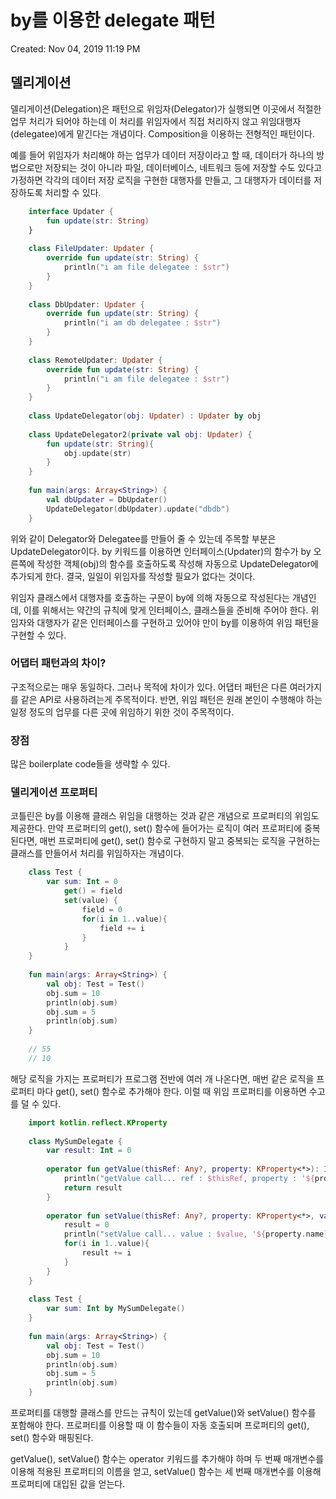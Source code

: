 # by를 이용한 delegate 패턴

Created: Nov 04, 2019 11:19 PM

## 델리게이션

델리게이션(Delegation)은 패턴으로 위임자(Delegator)가 실행되면 이곳에서 적절한 업무 처리가 되어야 하는데 이 처리를 위임자에서 직접 처리하지 않고 위임대행자(delegatee)에게 맡긴다는 개념이다. Composition을 이용하는 전형적인 패턴이다.

예를 들어 위임자가 처리해야 하는 업무가 데이터 저장이라고 할 때, 데이터가 하나의 방법으로만 저장되는 것이 아니라 파일, 데이터베이스, 네트워크 등에 저장할 수도 있다고 가정하면 각각의 데이터 저장 로직을 구현한 대행자를 만들고, 그 대행자가 데이터를 저장하도록 처리할 수 있다.
```kotlin
    interface Updater {
        fun update(str: String)
    }
    
    class FileUpdater: Updater {
        override fun update(str: String) {
            println("i am file delegatee : $str")
        }
    }
    
    class DbUpdater: Updater {
        override fun update(str: String) {
            println("i am db delegatee : $str")
        }
    }
    
    class RemoteUpdater: Updater {
        override fun update(str: String) {
            println("i am file delegatee : $str")
        }
    }
    
    class UpdateDelegator(obj: Updater) : Updater by obj
    
    class UpdateDelegator2(private val obj: Updater) {
        fun update(str: String){
            obj.update(str)
        }
    }
    
    fun main(args: Array<String>) {
        val dbUpdater = DbUpdater()
        UpdateDelegator(dbUpdater).update("dbdb")
    }
```
위와 같이 Delegator와 Delegatee를 만들어 줄 수 있는데 주목할 부분은 UpdateDelegator이다. by 키워드를 이용하면 인터페이스(Updater)의 함수가 by 오른쪽에 작성한 객체(obj)의 함수를 호출하도록 작성해 자동으로 UpdateDelegator에 추가되게 한다. 결국, 일일이 위임자를 작성할 필요가 없다는 것이다.

위임자 클래스에서 대행자를 호출하는 구문이 by에 의해 자동으로 작성된다는 개념인데, 이를 위해서는 약간의 규칙에 맞게 인터페이스, 클래스들을 준비해 주어야 한다. 위임자와 대행자가 같은 인터페이스를 구현하고 있어야 만이 by를 이용하여 위임 패턴을 구현할 수 있다.

### 어댑터 패턴과의 차이?

구조적으로는 매우 동일하다. 그러나 목적에 차이가 있다. 어댑터 패턴은 다른 여러가지를 같은 API로 사용하려는게 주목적이다. 반면, 위임 패턴은 원래 본인이 수행해야 하는 일정 정도의 업무를 다른 곳에 위임하기 위한 것이 주목적이다.

### 장점
많은 boilerplate code들을 생략할 수 있다.

### 델리게이션 프로퍼티

코틀린은 by를 이용해 클래스 위임을 대행하는 것과 같은 개념으로 프로퍼티의 위임도 제공한다. 만약 프로퍼티의 get(), set() 함수에 들어가는 로직이 여러 프로퍼티에 중복된다면, 매번 프로퍼티에 get(), set() 함수로 구현하지 말고 중복되는 로직을 구현하는 클래스를 만들어서 처리를 위임하자는 개념이다.
```kotlin
    class Test {
    	var sum: Int = 0
    		get() = field
    		set(value) {
    			field = 0
    			for(i in 1..value){
    				field += i
    			}
    		}
    }
    
    fun main(args: Array<String>) {
    	val obj: Test = Test()
    	obj.sum = 10
    	println(obj.sum)
    	obj.sum = 5
    	println(obj.sum)
    }
    
    // 55
    // 10
```
해당 로직을 가지는 프로퍼티가 프로그램 전반에 여러 개 나온다면, 매번 같은 로직을 프로퍼티 마다 get(), set() 함수로 추가해야 한다. 이럴 때 위임 프로퍼티를 이용하면 수고를 덜 수 있다.
```kotlin
    import kotlin.reflect.KProperty
    
    class MySumDelegate {
    	var result: Int = 0
    
    	operator fun getValue(thisRef: Any?, property: KProperty<*>): Int {
    		println("getValue call... ref : $thisRef, property : '${property.name}'")
    		return result
    	}
    
    	operator fun setValue(thisRef: Any?, property: KProperty<*>, value: Int) {
    		result = 0
    		println("setValue call... value : $value, '${property.name}'")
    		for(i in 1..value){
    			result += i
    		}
    	}
    }
    
    class Test {
    	var sum: Int by MySumDelegate()
    }
    
    fun main(args: Array<String>) {
    	val obj: Test = Test()
    	obj.sum = 10
    	println(obj.sum)
    	obj.sum = 5
    	println(obj.sum)
    }
```
프로퍼티를 대행할 클래스를 만드는 규칙이 있는데 getValue()와 setValue() 함수를 포함해야 한다. 프로퍼티를 이용할 때 이 함수들이 자동 호출되며 프로퍼티의 get(), set() 함수와 매핑된다.

getValue(), setValue() 함수는 operator 키워드를 추가해야 하며 두 번째 매개변수를 이용해 적용된 프로퍼티의 이름을 얻고, setValue() 함수는 세 번째 매개변수를 이용해 프로퍼티에 대입된 값을 얻는다.
